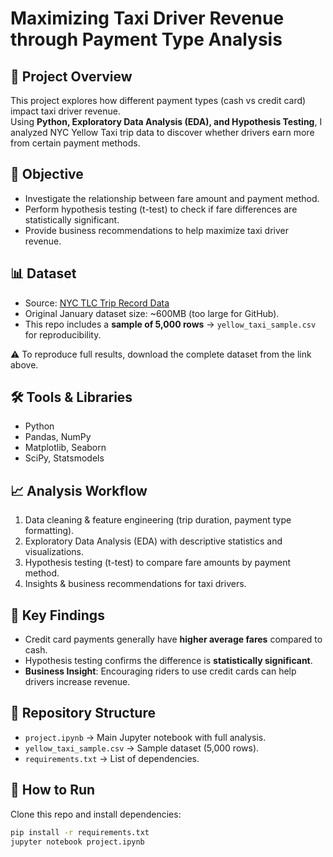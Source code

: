 # Maximizing Taxi Driver Revenue through Payment Type Analysis

## 📌 Project Overview
This project explores how different payment types (cash vs credit card) impact taxi driver revenue.  
Using **Python, Exploratory Data Analysis (EDA), and Hypothesis Testing**, I analyzed NYC Yellow Taxi trip data to discover whether drivers earn more from certain payment methods.

## 🎯 Objective
- Investigate the relationship between fare amount and payment method.  
- Perform hypothesis testing (t-test) to check if fare differences are statistically significant.  
- Provide business recommendations to help maximize taxi driver revenue.  

## 📊 Dataset
- Source: [NYC TLC Trip Record Data](https://www.nyc.gov/site/tlc/about/tlc-trip-record-data.page)  
- Original January dataset size: ~600MB (too large for GitHub).  
- This repo includes a **sample of 5,000 rows** → `yellow_taxi_sample.csv` for reproducibility.  

⚠️ To reproduce full results, download the complete dataset from the link above.

## 🛠️ Tools & Libraries
- Python  
- Pandas, NumPy  
- Matplotlib, Seaborn  
- SciPy, Statsmodels  

## 📈 Analysis Workflow
1. Data cleaning & feature engineering (trip duration, payment type formatting).  
2. Exploratory Data Analysis (EDA) with descriptive statistics and visualizations.  
3. Hypothesis testing (t-test) to compare fare amounts by payment method.  
4. Insights & business recommendations for taxi drivers.  

## 🔎 Key Findings
- Credit card payments generally have **higher average fares** compared to cash.  
- Hypothesis testing confirms the difference is **statistically significant**.  
- **Business Insight**: Encouraging riders to use credit cards can help drivers increase revenue.  

## 📂 Repository Structure
- `project.ipynb` → Main Jupyter notebook with full analysis.  
- `yellow_taxi_sample.csv` → Sample dataset (5,000 rows).  
- `requirements.txt` → List of dependencies.  

## 🚀 How to Run
Clone this repo and install dependencies:
```bash
pip install -r requirements.txt
jupyter notebook project.ipynb
